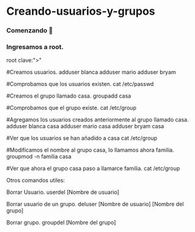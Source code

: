 # Creando-usuarios-y-grupos
### Comenzando 🚀
### Ingresamos a root.
root 
clave:">"

#Creamos usuarios.
adduser blanca
adduser mario
adduser bryam

#Comprobamos que los usuarios existen.
cat /etc/passwd

#Creamos el grupo llamado casa.
groupadd casa

#Comprobamos que el grupo existe.
cat /etc/group

#Agregamos los usuarios creados anteriormente al grupo llamado casa.
adduser blanca casa
adduser mario casa
adduser bryam casa

#Ver que los usuarios se han añadido a casa
cat /etc/group

#Modificamos el nombre al grupo casa, lo llamamos ahora familia.
groupmod -n familia casa

#Ver que ahora el grupo casa paso a llamarce familia.
cat /etc/group

Otros comandos utiles:

Borrar Usuario.
userdel [Nombre de usuario]

Borrar usuario de un grupo.
deluser [Nombre de usuario] [Nombre del grupo]

Borrar grupo.
groupdel [Nombre del grupo]
